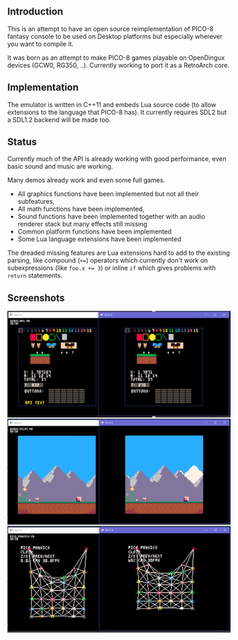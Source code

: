 ## Introduction

This is an attempt to have an open source reimplementation of PICO-8 fantasy console to be used on Desktop platforms but especially wherever you want to compile it.

It was born as an attempt to make PICO-8 games playable on OpenDingux devices (GCW0, RG350, ..).
Currently working to port it as a RetroArch core.

## Implementation

The emulator is written in C++11 and embeds Lua source code (to allow extensions to the language that PICO-8 has). It currently requires SDL2 but a SDL1.2 backend will be made too.

## Status

Currently much of the API is already working with good performance, even basic sound and music are working.

Many demos already work and even some full games.

- All graphics functions have been implemented but not all their subfeatures,
- All math functions have been implemented,
- Sound functions have been implemented together with an audio renderer stack but many effects still missing
- Common platform functions have been implemented
- Some Lua language extensions have been implemented

The dreaded missing features are Lua extensions hard to add to the existing parsing, like compound (`+=`) operators which currently don't work on subexpressions (like `foo.x += 3`) or inline `if` which gives problems with `return` statements.

## Screenshots

![](projects/screenshots/screenshot1.png)
![](projects/screenshots/screenshot2.png)
![](projects/screenshots/screenshot3.png)